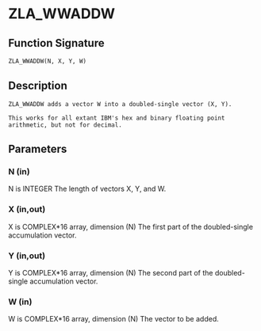 # ZLA_WWADDW

## Function Signature

```fortran
ZLA_WWADDW(N, X, Y, W)
```

## Description


    ZLA_WWADDW adds a vector W into a doubled-single vector (X, Y).

    This works for all extant IBM's hex and binary floating point
    arithmetic, but not for decimal.

## Parameters

### N (in)

N is INTEGER The length of vectors X, Y, and W.

### X (in,out)

X is COMPLEX*16 array, dimension (N) The first part of the doubled-single accumulation vector.

### Y (in,out)

Y is COMPLEX*16 array, dimension (N) The second part of the doubled-single accumulation vector.

### W (in)

W is COMPLEX*16 array, dimension (N) The vector to be added.

